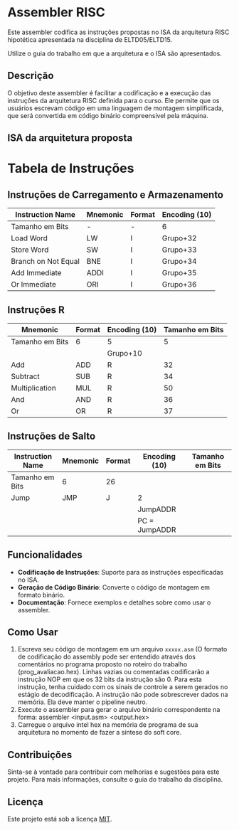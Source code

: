 # Assembler RISC

Este assembler codifica as instruções propostas no ISA da arquitetura RISC hipotética apresentada na disciplina de ELTD05/ELTD15. 

Utilize o guia do trabalho em que a arquitetura e o ISA são apresentados.

## Descrição

O objetivo deste assembler é facilitar a codificação e a execução das instruções da arquitetura RISC definida para o curso. Ele permite que os usuários escrevam código em uma linguagem de montagem simplificada, que será convertida em código binário compreensível pela máquina.



## ISA da arquitetura proposta

# Tabela de Instruções

## Instruções de Carregamento e Armazenamento

| Instruction Name               | Mnemonic | Format | Encoding (10)                    |
|--------------------------------|----------|--------|----------------------------------|
| Tamanho em Bits                | -        |   -    | 6        | 5  | 5  | 16          |
| Load Word                      | LW       | I      | Grupo+32 | rs | rt | offset      | R[rt]=M[R[rs]+SignExtImm] |
| Store Word                     | SW       | I      | Grupo+33 | rs | rt | offset      | M[R[rs]+SignExtImm]=R[rt]  |
| Branch on Not Equal            | BNE      | I      | Grupo+34 | rs | rt | offset      | if(R[rs] != R[rt]) PC = PC + 4 + offset |
| Add Immediate                  | ADDI     | I      | Grupo+35 | rs | rt | offset      | R[rt]=R[rs]+SignExtImm |
| Or Immediate                   | ORI      | I      | Grupo+36 | rs | rt | offset      | R[rt]=R[rs] | SignExtImm|


## Instruções R

| Mnemonic      | Format | Encoding (10) | Tamanho em Bits |
|---------------|--------|----------------|------------------|
| Tamanho em Bits | 6 | 5 | 5 | 5 | 5 | 6 |
|                |        | Grupo+10       |                  |
| Add           | ADD    | R      | 32             |
| Subtract      | SUB    | R      | 34             |
| Multiplication | MUL   | R      | 50             |
| And           | AND    | R      | 36             |
| Or            | OR     | R      | 37             |

## Instruções de Salto

| Instruction Name               | Mnemonic | Format | Encoding (10) | Tamanho em Bits |
|--------------------------------|----------|--------|----------------|------------------|
| Tamanho em Bits                | 6 | 26             |                  |
| Jump                           | JMP      | J      | 2              |
|                                |          |        | JumpADDR       |
|                                |          |        | PC = JumpADDR  |



## Funcionalidades

- **Codificação de Instruções**: Suporte para as instruções especificadas no ISA.
- **Geração de Código Binário**: Converte o código de montagem em formato binário.
- **Documentação**: Fornece exemplos e detalhes sobre como usar o assembler.

## Como Usar

1. Escreva seu código de montagem em um  arquivo `xxxxx.asm` (O formato de codificação do assembly pode ser entendido através dos comentários no programa proposto no roteiro do trabalho (prog_avaliacao.hex). Linhas vazias ou comentadas codificarão a instrução NOP em que os 32 bits da instrução são 0. Para esta instrução, tenha cuidado com os sinais de controle a serem gerados no estágio de decodificação. A instrução não pode sobrescrever dados na memória. Ela deve manter o pipeline neutro.
2. Execute o assembler para gerar o arquivo binário correspondente na forma: assembler <input.asm> <grupo> <output.hex>
3. Carregue o arquivo intel hex na memória de programa de sua arquitetura no momento de fazer a síntese do soft core.

## Contribuições

Sinta-se à vontade para contribuir com melhorias e sugestões para este projeto. Para mais informações, consulte o guia do trabalho da disciplina.

## Licença

Este projeto está sob a licença [MIT](LICENSE).

